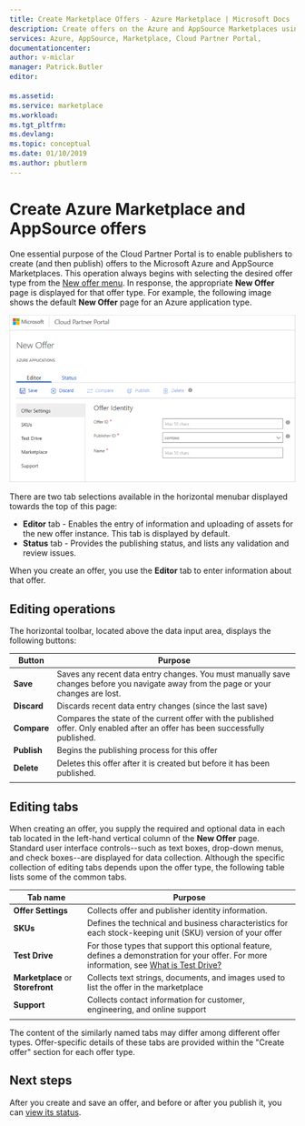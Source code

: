 ```yaml
---
title: Create Marketplace Offers - Azure Marketplace | Microsoft Docs
description: Create offers on the Azure and AppSource Marketplaces using the Cloud Partner Portal
services: Azure, AppSource, Marketplace, Cloud Partner Portal, 
documentationcenter:
author: v-miclar
manager: Patrick.Butler  
editor:

ms.assetid: 
ms.service: marketplace
ms.workload: 
ms.tgt_pltfrm: 
ms.devlang: 
ms.topic: conceptual
ms.date: 01/10/2019
ms.author: pbutlerm
---
```


# Create Azure Marketplace and AppSource offers

One essential purpose of the Cloud Partner Portal is to enable publishers to create (and then publish) offers to the Microsoft Azure and AppSource Marketplaces.  This operation always begins with selecting the desired offer type from the [New offer menu](../portal-tour/cpp-new-offer-menu.md).  In response, the appropriate **New Offer** page is displayed for that offer type.  For example, the following image shows the default **New Offer** page for an Azure application type.

![New Offer default page](./media/new-offer-page.png)

There are two tab selections available in the horizontal menubar displayed towards the top of this page: 
- **Editor** tab - Enables the entry of information and uploading of assets for the new offer instance.  This tab is displayed by default.
- **Status** tab - Provides the publishing status, and lists any validation and review issues. 

When you create an offer, you use the **Editor** tab to enter information about that offer. 

## Editing operations

The horizontal toolbar, located above the data input area, displays the following buttons:

|   Button    |   Purpose                                                          |
|   ------    |  --------                                                          |
| **Save**    | Saves any recent data entry changes.  You must manually save changes before you navigate away from the page or your changes are lost. | 
| **Discard** | Discards recent data entry changes (since the last save)             |
| **Compare** | Compares the state of the current offer with the published offer.  Only enabled after an offer has been successfully published.  |
| **Publish** | Begins the publishing process for this offer                       |
| **Delete**  | Deletes this offer after it is created but before it has been published. |
|   |   |


## Editing tabs

When creating an offer, you supply the required and optional data in each tab located in the left-hand vertical column of the **New Offer** page.  Standard user interface controls--such as text boxes, drop-down menus, and check boxes--are displayed for data collection.  Although the specific collection of editing tabs depends upon the offer type, the following table lists some of the common tabs.

|      Tab name       |   Purpose                                                            |
|      --------       |   -------                                                            |
| **Offer Settings**  | Collects offer and publisher identity information.                    |
| **SKUs**            | Defines the technical and business characteristics for each stock-keeping unit (SKU) version of your offer |
| **Test Drive**      | For those types that support this optional feature, defines a demonstration for your offer.  For more information, see [What is Test Drive?](../../cloud-partner-portal-orig/what-is-test-drive.md)  |
| **Marketplace** or **Storefront** | Collects text strings, documents, and images used to list the offer in the marketplace |
| **Support**         | Collects contact information for customer, engineering, and online support  |
|  |  |

The content of the similarly named tabs may differ among different offer types.  Offer-specific details of these tabs are provided within the "Create offer" section for each offer type.


## Next steps

After you create and save an offer, and before or after you publish it, you can [view its status](./cpp-view-status-offer.md).
